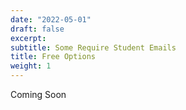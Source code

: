 ```yaml
---
date: "2022-05-01"
draft: false
excerpt: 
subtitle: Some Require Student Emails
title: Free Options
weight: 1
---
```


Coming Soon





